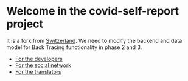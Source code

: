 # Welcome in the covid-self-report project

It is a fork from [Switzerland](https://covid-self-report.ch/). We need to modify the backend and data model for Back Tracing functionality in phase 2 and 3. 

- [For the developers](./needs/developers.md)
- [For the social network](./needs/social-network.md)
- [For the translators](./needs/translators.md)
